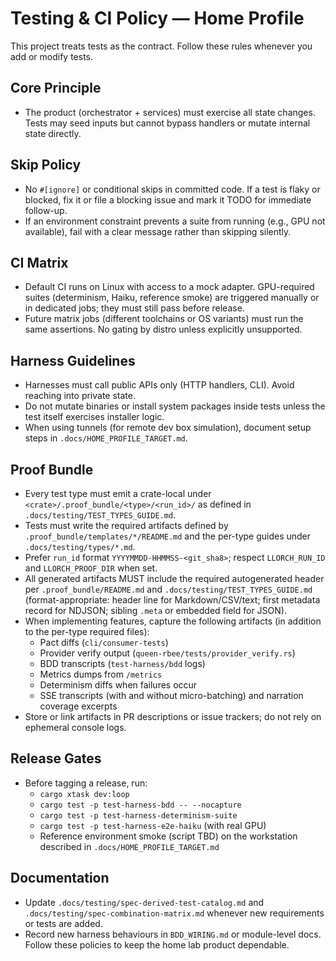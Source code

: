 # Testing & CI Policy — Home Profile
This project treats tests as the contract. Follow these rules whenever you add or modify tests.
## Core Principle
- The product (orchestrator + services) must exercise all state changes. Tests may seed inputs but cannot bypass handlers or mutate internal state directly.
## Skip Policy
- No `#[ignore]` or conditional skips in committed code. If a test is flaky or blocked, fix it or file a blocking issue and mark it TODO for immediate follow-up.
- If an environment constraint prevents a suite from running (e.g., GPU not available), fail with a clear message rather than skipping silently.
## CI Matrix
- Default CI runs on Linux with access to a mock adapter. GPU-required suites (determinism, Haiku, reference smoke) are triggered manually or in dedicated jobs; they must still pass before release.
- Future matrix jobs (different toolchains or OS variants) must run the same assertions. No gating by distro unless explicitly unsupported.
## Harness Guidelines
- Harnesses must call public APIs only (HTTP handlers, CLI). Avoid reaching into private state.
- Do not mutate binaries or install system packages inside tests unless the test itself exercises installer logic.
- When using tunnels (for remote dev box simulation), document setup steps in `.docs/HOME_PROFILE_TARGET.md`.
## Proof Bundle
- Every test type must emit a crate-local  under `<crate>/.proof_bundle/<type>/<run_id>/` as defined in `.docs/testing/TEST_TYPES_GUIDE.md`.
- Tests must write the required artifacts defined by `.proof_bundle/templates/*/README.md` and the per-type guides under `.docs/testing/types/*.md`.
- Prefer `run_id` format `YYYYMMDD-HHMMSS-<git_sha8>`; respect `LLORCH_RUN_ID` and `LLORCH_PROOF_DIR` when set.
- All generated artifacts MUST include the required autogenerated header per `.proof_bundle/README.md` and `.docs/testing/TEST_TYPES_GUIDE.md` (format-appropriate: header line for Markdown/CSV/text; first metadata record for NDJSON; sibling `.meta` or embedded field for JSON).
- When implementing features, capture the following artifacts (in addition to the per-type required files):
  - Pact diffs (`cli/consumer-tests`)
  - Provider verify output (`queen-rbee/tests/provider_verify.rs`)
  - BDD transcripts (`test-harness/bdd` logs)
  - Metrics dumps from `/metrics`
  - Determinism diffs when failures occur
  - SSE transcripts (with and without micro-batching) and narration coverage excerpts
- Store or link artifacts in PR descriptions or issue trackers; do not rely on ephemeral console logs.
## Release Gates
- Before tagging a release, run:
  - `cargo xtask dev:loop`
  - `cargo test -p test-harness-bdd -- --nocapture`
  - `cargo test -p test-harness-determinism-suite`
  - `cargo test -p test-harness-e2e-haiku` (with real GPU)
  - Reference environment smoke (script TBD) on the workstation described in `.docs/HOME_PROFILE_TARGET.md`
## Documentation
- Update `.docs/testing/spec-derived-test-catalog.md` and `.docs/testing/spec-combination-matrix.md` whenever new requirements or tests are added.
- Record new harness behaviours in `BDD_WIRING.md` or module-level docs.
Follow these policies to keep the home lab product dependable.
